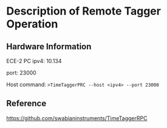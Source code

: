 # Description of Remote Tagger Operation

## Hardware Information
ECE-2 PC ipv4: 10.134

port: 23000

Host command: `>TimeTaggerPRC --host <ipv4> --port 23000`

## Reference
https://github.com/swabianinstruments/TimeTaggerRPC
